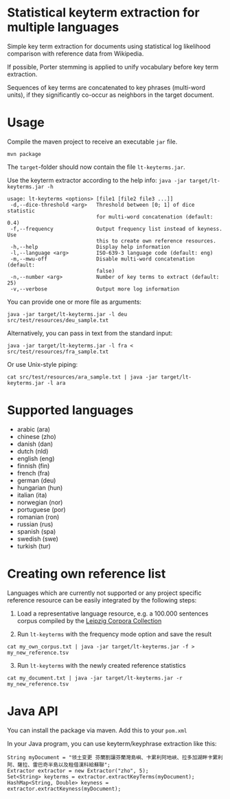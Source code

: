 # Statistical keyterm extraction for multiple languages

Simple key term extraction for documents using statistical log likelihood 
comparison with reference data from Wikipedia.

If possible, Porter stemming is applied to unify vocabulary before key term 
extraction. 

Sequences of key terms are concatenated to key phrases (multi-word units), 
if they significantly co-occur as neighbors in the target document.

# Usage

Compile the maven project to receive an executable `jar` file.

```
mvn package
```

The `target`-folder should now contain the file `lt-keyterms.jar`.

Use the keyterm extractor according to the help info: `java -jar target/lt-keyterms.jar -h`

```
usage: lt-keyterms <options> [file1 [file2 file3 ...]]
 -d,--dice-threshold <arg>   Threshold between [0; 1] of dice statistic
                             for multi-word concatenation (default: 0.4)
 -f,--frequency              Output frequency list instead of keyness. Use
                             this to create own reference resources.
 -h,--help                   Display help information
 -l,--language <arg>         ISO-639-3 language code (default: eng)
 -m,--mwu-off                Disable multi-word concatenation (default:
                             false)
 -n,--number <arg>           Number of key terms to extract (default: 25)
 -v,--verbose                Output more log information
```

You can provide one or more file as arguments:

```
java -jar target/lt-keyterms.jar -l deu src/test/resources/deu_sample.txt
```

Alternatively, you can pass in text from the standard input:

```
java -jar target/lt-keyterms.jar -l fra < src/test/resources/fra_sample.txt
```

Or use Unix-style piping:

```
cat src/test/resources/ara_sample.txt | java -jar target/lt-keyterms.jar -l ara 
```

# Supported languages

* arabic (ara)
* chinese (zho)
* danish (dan)
* dutch (nld)
* english (eng)
* finnish (fin)
* french (fra)
* german (deu)
* hungarian (hun)
* italian (ita)
* norwegian (nor)
* portuguese (por)
* romanian (ron)
* russian (rus)
* spanish (spa)
* swedish (swe)
* turkish (tur)


# Creating own reference list

Languages which are currently not supported or any project specific reference
resource can be easily integrated by the following steps:

1. Load a representative language resource, e.g. a 100.000 sentences
corpus compiled by the [Leipzig Corpora Collection](http://wortschatz.uni-leipzig.de/en/download)

2. Run `lt-keyterms` with the frequency mode option and save the result

```
cat my_own_corpus.txt | java -jar target/lt-keyterms.jar -f > my_new_reference.tsv
```

3.  Run `lt-keyterms` with the newly created reference statistics

```
cat my_document.txt | java -jar target/lt-keyterms.jar -r my_new_reference.tsv
```


# Java API

You can install the package via maven. Add this to your `pom.xml`

In your Java program, you can use keyterm/keyphrase extraction like this:

```
String myDocument = "领土变更 芬蘭割讓芬蘭灣島嶼、卡累利阿地峽、拉多加湖畔卡累利阿、薩拉、雷巴奇半島以及租借漢科給蘇聯";
Extractor extractor = new Extractor("zho", 5);
Set<String> keyterms = extractor.extractKeyTerms(myDocument);
HashMap<String, Double> keyness = extractor.extractKeyness(myDocument);
```


